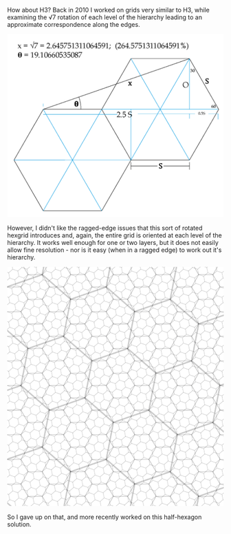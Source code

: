 
How about H3?  Back in 2010 I worked on grids very similar to H3, while examining the √7 rotation of each 
level of the hierarchy leading to an approximate correspondence along the edges.

![angles.jpg](assets/docs/angles.png)

However, I didn't like the ragged-edge issues that this sort of rotated hexgrid introduces and, again, 
the entire grid is oriented at each level of the hierarchy. It works well enough for one or two layers, but it does 
not easily allow fine resolution - nor is it easy (when in a ragged edge) to work out it's hierarchy.

![subgrid.png](assets/docs/subgrid.png)

So I gave up on that, and more recently worked on this half-hexagon solution.
